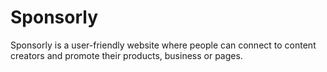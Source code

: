 # Sponsorly
Sponsorly is a user-friendly website where people can connect to content creators and promote their products, business or pages.
